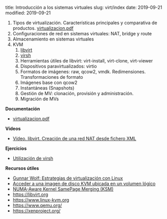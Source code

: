 title: Introducción a los sistemas virtuales
slug: virt/index
date: 2019-09-21
modified: 2019-09-21

1. Tipos de virtualización. Características principales y comparativa de productos. [virtualizacion.pdf](https://aso.tinaja.es/doc/virtualizacion.pdf)
1. Configuraciones de red en sistemas virtuales: NAT, bridge y route
1. Almacenamiento en sistemas virtuales
1. KVM
    1. [libvirt]({filename}./libvirt.md)
	1. [virsh]({filename}./virsh.md)
	1. Herramientas útiles de libvirt: virt-install, virt-clone, virt-viewer
	1. Dispositivos paravirtualizados: virtio
	1. Formatos de imágenes: raw, qcow2, vmdk. Redimensiones. Transformaciones de formato
	1. Imágenes base con qcow2
	1. Instantáneas (Snapshots)
	1. Gestión de MV: clonación, provisión y administración.
	1. Migración de MVs

**Documentación**

* [virtualizacion.pdf](https://aso.tinaja.es/doc/virtualizacion.pdf)

**Vídeos**

* [Vídeo. libvirt. Creación de una red NAT desde fichero XML](https://youtu.be/HyqEZEejmjM)

**Ejercicios**

* [Utilización de virsh]({filename}./ejercicios-virsh.md)

**Recursos útiles**

* [Gunnar Wolf: Estrategias de virtualización con Linux](www.gwolf.org/files/virt.pdf)
* [Acceder a una imagen de disco KVM ubicada en un volumen lógico](https://albertomolina.wordpress.com/2009/12/14/acceder-a-una-imagen-de-disco-kvm-ubicada-en-un-volumen-logico/)
* [NUMA-Aware Kernel SamePage Merging (KSM)](https://access.redhat.com/documentation/en-us/red_hat_enterprise_linux/7/html/virtualization_tuning_and_optimization_guide/sect-virtualization_tuning_optimization_guide-numa-numa_ksm)
* <https://libvirt.org>
* <https://www.linux-kvm.org>
* <https://www.qemu.org/>
* <https://xenproject.org/>

